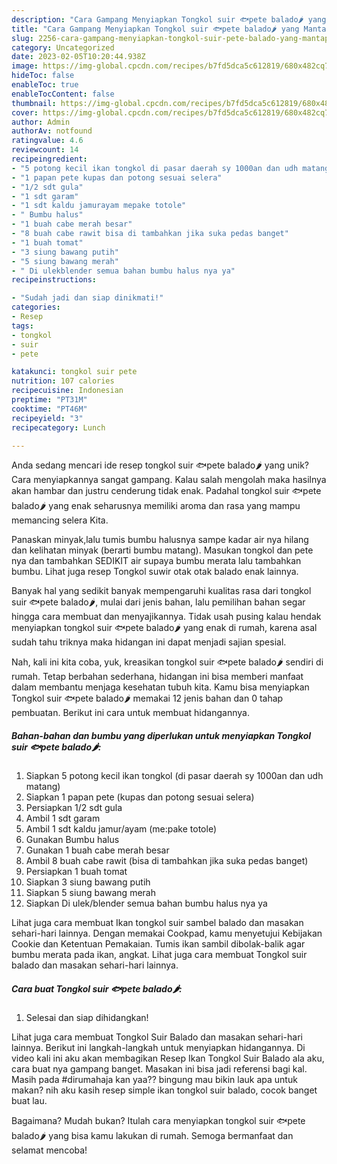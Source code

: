 ```yaml
---
description: "Cara Gampang Menyiapkan Tongkol suir 🐟pete balado🌶 yang Mantap"
title: "Cara Gampang Menyiapkan Tongkol suir 🐟pete balado🌶 yang Mantap"
slug: 2256-cara-gampang-menyiapkan-tongkol-suir-pete-balado-yang-mantap
category: Uncategorized
date: 2023-02-05T10:20:44.938Z
image: https://img-global.cpcdn.com/recipes/b7fd5dca5c612819/680x482cq70/tongkol-suir-pete-balado-foto-resep-utama.jpg
hideToc: false
enableToc: true
enableTocContent: false
thumbnail: https://img-global.cpcdn.com/recipes/b7fd5dca5c612819/680x482cq70/tongkol-suir-pete-balado-foto-resep-utama.jpg
cover: https://img-global.cpcdn.com/recipes/b7fd5dca5c612819/680x482cq70/tongkol-suir-pete-balado-foto-resep-utama.jpg
author: Admin
authorAv: notfound
ratingvalue: 4.6
reviewcount: 14
recipeingredient:
- "5 potong kecil ikan tongkol di pasar daerah sy 1000an dan udh matang"
- "1 papan pete kupas dan potong sesuai selera"
- "1/2 sdt gula"
- "1 sdt garam"
- "1 sdt kaldu jamurayam mepake totole"
- " Bumbu halus"
- "1 buah cabe merah besar"
- "8 buah cabe rawit bisa di tambahkan jika suka pedas banget"
- "1 buah tomat"
- "3 siung bawang putih"
- "5 siung bawang merah"
- " Di ulekblender semua bahan bumbu halus nya ya"
recipeinstructions:

- "Sudah jadi dan siap dinikmati!"
categories:
- Resep
tags:
- tongkol
- suir
- pete

katakunci: tongkol suir pete 
nutrition: 107 calories
recipecuisine: Indonesian
preptime: "PT31M"
cooktime: "PT46M"
recipeyield: "3"
recipecategory: Lunch

---
```





Anda sedang mencari ide resep tongkol suir 🐟pete balado🌶 yang unik? Cara menyiapkannya sangat gampang. Kalau salah mengolah maka hasilnya akan hambar dan justru cenderung tidak enak. Padahal tongkol suir 🐟pete balado🌶 yang enak seharusnya memiliki aroma dan rasa yang mampu memancing selera Kita.





Panaskan minyak,lalu tumis bumbu halusnya sampe kadar air nya hilang dan kelihatan minyak (berarti bumbu matang). Masukan tongkol dan pete nya dan tambahkan SEDIKIT air supaya bumbu merata lalu tambahkan bumbu. Lihat juga resep Tongkol suwir otak otak balado enak lainnya.

Banyak hal yang sedikit banyak mempengaruhi kualitas rasa dari tongkol suir 🐟pete balado🌶, mulai dari jenis bahan, lalu pemilihan bahan segar hingga cara membuat dan menyajikannya. Tidak usah pusing kalau hendak menyiapkan tongkol suir 🐟pete balado🌶 yang enak di rumah, karena asal sudah tahu triknya maka hidangan ini dapat menjadi sajian spesial.






Nah, kali ini kita coba, yuk, kreasikan tongkol suir 🐟pete balado🌶 sendiri di rumah. Tetap berbahan sederhana, hidangan ini bisa memberi manfaat dalam membantu menjaga kesehatan tubuh kita. Kamu bisa menyiapkan Tongkol suir 🐟pete balado🌶 memakai 12 jenis bahan dan 0 tahap pembuatan. Berikut ini cara untuk membuat hidangannya.

<!--inarticleads1-->

##### Bahan-bahan dan bumbu yang diperlukan untuk menyiapkan Tongkol suir 🐟pete balado🌶:

1. Siapkan 5 potong kecil ikan tongkol (di pasar daerah sy 1000an dan udh matang)
1. Siapkan 1 papan pete (kupas dan potong sesuai selera)
1. Persiapkan 1/2 sdt gula
1. Ambil 1 sdt garam
1. Ambil 1 sdt kaldu jamur/ayam (me:pake totole)
1. Gunakan  Bumbu halus
1. Gunakan 1 buah cabe merah besar
1. Ambil 8 buah cabe rawit (bisa di tambahkan jika suka pedas banget)
1. Persiapkan 1 buah tomat
1. Siapkan 3 siung bawang putih
1. Siapkan 5 siung bawang merah
1. Siapkan  Di ulek/blender semua bahan bumbu halus nya ya


Lihat juga cara membuat Ikan tongkol suir sambel balado dan masakan sehari-hari lainnya. Dengan memakai Cookpad, kamu menyetujui Kebijakan Cookie dan Ketentuan Pemakaian. Tumis ikan sambil dibolak-balik agar bumbu merata pada ikan, angkat. Lihat juga cara membuat Tongkol suir balado dan masakan sehari-hari lainnya. 

<!--inarticleads2-->

##### Cara buat Tongkol suir 🐟pete balado🌶:


1. Selesai dan siap dihidangkan!

Lihat juga cara membuat Tongkol Suir Balado dan masakan sehari-hari lainnya. Berikut ini langkah-langkah untuk menyiapkan hidangannya. Di video kali ini aku akan membagikan Resep Ikan Tongkol Suir Balado ala aku, cara buat nya gampang banget. Masakan ini bisa jadi referensi bagi kal. Masih pada #dirumahaja kan yaa?? bingung mau bikin lauk apa untuk makan? nih aku kasih resep simple ikan tongkol suir balado, cocok banget buat lau. 

Bagaimana? Mudah bukan? Itulah cara menyiapkan tongkol suir 🐟pete balado🌶 yang bisa kamu lakukan di rumah. Semoga bermanfaat dan selamat mencoba!

